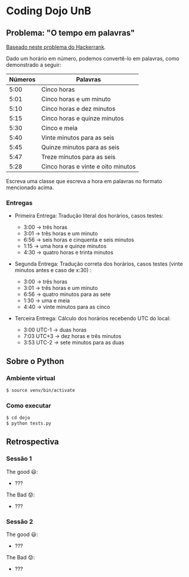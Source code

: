 # Coding Dojo UnB

## Problema: "O tempo em palavras"

[Baseado neste problema do Hackerrank][1].

Dado um horário em número, podemos convertê-lo em palavras, como demonstrado a seguir:

| Números | Palavras                           |
|---------|------------------------------------|
| 5:00    | Cinco horas                        |
| 5:01    | Cinco horas e um minuto            |
| 5:10    | Cinco horas e dez minutos          |
| 5:15    | Cinco horas e quinze minutos       |
| 5:30    | Cinco e meia                       |
| 5:40    | Vinte minutos para as seis         |
| 5:45    | Quinze minutos para as seis        |
| 5:47    | Treze minutos para as seis         |
| 5:28    | Cinco horas e vinte e oito minutos |

Escreva uma classe que escreva a hora em palavras no formato mencionado acima.

### Entregas ###

- Primeira Entrega: Tradução literal dos horários, casos testes:
    - 3:00 -> três horas
    - 3:01 -> três horas e um minuto
    - 6:56 -> seis horas e cinquenta e seis minutos
    - 1:15 -> uma hora e quinze minutos
    - 4:30 -> quatro horas e trinta minutos

- Segunda Entrega: Tradução correta dos horários, casos testes (vinte minutos antes e caso de x:30) :
    - 3:00 -> três horas
    - 3:01 -> três horas e um minuto
    - 6:56 -> quatro minutos para as sete
    - 1:30 -> uma e meia
    - 4:40 -> vinte minutos para as cinco

- Terceira Entrega: Cálculo dos horários recebendo UTC do local:
    - 3:00 UTC-1 -> duas horas
    - 7:03 UTC+3 -> dez horas e três minutos
    - 3:53 UTC-2 -> sete minutos para as duas


## Sobre o Python

### Ambiente virtual ###

```bash
$ source venv/bin/activate
```

### Como executar ###

```bash
$ cd dojo
$ python tests.py
```

## Retrospectiva

### Sessão 1

The good :smiley::
- ???

The Bad :worried::
- ???

### Sessão 2
The good :smiley::
- ???

The Bad :worried::
- ???

[1]: https://www.hackerrank.com/challenges/the-time-in-words
